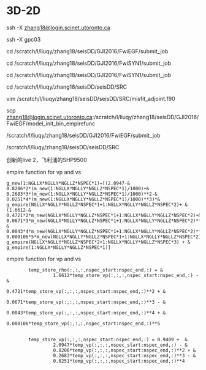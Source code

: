 # 3D-2D


 ssh -X zhang18@login.scinet.utoronto.ca
 
 ssh -X  gpc03
 
 cd /scratch/l/liuqy/zhang18/seisDD/GJI2016/FwiEGF/submit_job
 
 cd /scratch/l/liuqy/zhang18/seisDD/GJI2016/FwiSYN1/submit_job 
 
  
 cd /scratch/l/liuqy/zhang18/seisDD/GJI2016/FwiSYN1/submit_job 
 
 cd /scratch/l/liuqy/zhang18/seisDD/seisDD/SRC
 
 vim /scratch/l/liuqy/zhang18/seisDD/seisDD/SRC/misfit_adjoint.f90

scp   zhang18@login.scinet.utoronto.ca:/scratch/l/liuqy/zhang18/seisDD/GJI2016/FwiEGF/model_init_bin_empirefunc



/scratch/l/liuqy/zhang18/seisDD/GJI2016/FwiEGF/submit_job

/scratch/l/liuqy/zhang18/seisDD/seisDD/SRC


创新的live 2，飞利浦的SHP9500



empire function for vp and vs

    g_new(1:NGLLX*NGLLY*NGLLZ*NSPEC*1)=[(2.0947-&
    0.8206*2*(m_new(1:NGLLX*NGLLY*NGLLZ*NSPEC*1)/1000)+&
    0.2683*3*(m_new(1:NGLLX*NGLLY*NGLLZ*NSPEC*1)/1000)**2-&
    0.0251*4*(m_new(1:NGLLX*NGLLY*NGLLZ*NSPEC*1)/1000)**3)*&
    g_empire(NGLLX*NGLLY*NGLLZ*NSPEC*1+1:NGLLX*NGLLY*NGLLZ*NSPEC*2)+ &
    (1.6612-&
    0.4721*2*m_new(NGLLX*NGLLY*NGLLZ*NSPEC*1+1:NGLLX*NGLLY*NGLLZ*NSPEC*2)+&
    0.0671*3*m_new(NGLLX*NGLLY*NGLLZ*NSPEC*1+1:NGLLX*NGLLY*NGLLZ*NSPEC*2)**2-&
    0.0043*4*m_new(NGLLX*NGLLY*NGLLZ*NSPEC*1+1:NGLLX*NGLLY*NGLLZ*NSPEC*2)**3+&
    0.000106*5*m_new(NGLLX*NGLLY*NGLLZ*NSPEC*1+1:NGLLX*NGLLY*NGLLZ*NSPEC*2)**4)*&
    g_empire(NGLLX*NGLLY*NGLLZ*NSPEC*2+1:NGLLX*NGLLY*NGLLZ*NSPEC*3) + &
    g_empire(1:NGLLX*NGLLY*NGLLZ*NSPEC*1)]
    
empire function for vp and vs

            temp_store_rho(:,:,:,nspec_start:nspec_end,:) = &
                     1.6612*temp_store_vp(:,:,:,nspec_start:nspec_end,:) - &               
                     0.4721*temp_store_vp(:,:,:,nspec_start:nspec_end,:)**2 + &
                     0.0671*temp_store_vp(:,:,:,nspec_start:nspec_end,:)**3 - &        
                     0.0043*temp_store_vp(:,:,:,nspec_start:nspec_end,:)**4 + &
                     0.000106*temp_store_vp(:,:,:,nspec_start:nspec_end,:)**5


            temp_store_vp(:,:,:,nspec_start:nspec_end,:) = 0.9409 +  &
                     2.0947*temp_vp(:,:,:,nspec_start:nspec_end,:) - &    
                     0.8206*temp_vp(:,:,:,nspec_start:nspec_end,:)**2 + &
                     0.2683*temp_vp(:,:,:,nspec_start:nspec_end,:)**3 - &
                     0.0251*temp_vp(:,:,:,nspec_start:nspec_end,:)**4
 
                              
                              
                              
                              
                               
